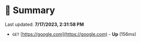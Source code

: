 # 📖 Summary
Last updated: **7/17/2023, 2:31:58 PM**

- `GET` [https://google.com](https://google.com) - **Up** (156ms)
